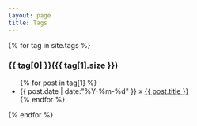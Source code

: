 ```yaml
---
layout: page
title: Tags
---
```

<!-- <svg class="cloud" style="width:95%;height:600px">
    <g></g>
</svg> -->
<div class="tag_posts">
{% for tag in site.tags %} 
	<a name="{{ tag[0] }}"  id = "{{ tag[0] }}" top: -100px position: absolute></a>
    <h3>{{ tag[0] }}({{ tag[1].size }})</h3>
	<ul>
	{% for post in tag[1] %}
		<li><span>{{ post.date | date:"%Y-%m-%d" }}</span> &raquo; <a href="{{ post.url }}">{{ post.title }}</a></li>
	{% endfor %}
	</ul>
{% endfor %}
</div>

<!--
//tag js
{% for tag in site.tags %}
    {
        tag: '{{ tag[0] }}',
        freq: {{ tag[1].size }},
        posts: [
            {% for post in tag[1] %}
                {
                    title: '{{ post.title }}',
                    url: '{{ BASE_PATH }}{{ post.url }}',
                    date: '{{ post.date | date: "%Y-%m-%d" }}'
                },
            {% endfor %}
        ]
    },
{% endfor %}
-->
<!-- 
<script src="{{ '/js/d3.js' }}"></script>
<script src="{{ '/js/d3.layout.cloud.js' }}"></script>

<script>
    var tags = [
        {% for tag in site.tags %}
            {
                tag: '{{ tag[0] }}',
                freq: {{ tag[1].size }},
                posts: [
                ]
            },
        {% endfor %}
    ];
    var minSize = 24, maxSize = 60;
    var minFreq = 1;
    var maxFreq = tags.reduce(function(memo, tag) {
        if (tag.freq > memo) {
            memo = tag.freq;
        }
        return memo;
    }, 0);
    var width = $('.cloud').width(), height = $('.cloud').height();
    var fill = d3.scale.category10();
    function scale(freq, minFreq, maxFreq, minSize, maxSize) {
        return minSize + Math.floor((freq - minFreq) / (maxFreq - minFreq) * (maxSize - minSize));
    }
    function showPosts(tagContent) {
        var tag = tags.filter(function(e) { return e.tag == tagContent; });
        if (tag.length == 0) {
            return;
        }
        tag = tag[0];
        var $ul = $('<ul></ul>').append(tag.posts.map(function(post) {
            var $li = $('<li></li>');
            $li.html(post.date + ' - ' + '<a href="' + post.url + '">' + post.title + '</a>');
            return $li;
        }));
        $('.tag_posts').slideUp('normal', function(e) {
            $('.tag_posts').empty().append($('<div class="tag_title">' + tagContent + '</div>')).append($ul).slideDown('normal');
        });
    }
    
    if (location.hash != '') {
        showPosts(location.hash.substring(1));
    }
    
    function draw(words) {
        d3.select('.cloud g')
            .attr('transform', 'translate(' + [width / 2, height / 2] + ')')
            .selectAll('text')
            .data(words)
            .enter()
            .append('text')
            .style('font-size', function(d) {
                return d.size + 'px'
            })
            .style('fill', function(d, i) {
                return fill(i);
            })
            .style('font-weight', function(d) {
                return 'bold';
            })
            .style('font-family', 'Microsoft YaHei')
            .style('cursor', 'pointer')
            .text(function(d) {
                return d.text;
            })
            .attr("text-anchor", "middle")
            .attr("transform", function(d) {
                return "translate(" + [d.x, d.y] + ")rotate(" + d.rotate + ")";
            })
            .on('mouseover', function(d) {
                d3.select(this).style('opacity', '0.5');
            })
            .on('mouseout', function(d) {
                d3.select(this).style('opacity', '1');
            })
            .on('click', function(d) {
                //showPosts(d.text);
                window.location.href='/tag/'+d.text+'.html';
            });
    }
    
    var layout = d3.layout.cloud()
        .size([width, height])
        .words(tags.map(function(d) {
            return {
                text: d.tag,
                size: scale(d.freq, minFreq, maxFreq, minSize, maxSize)
            };
        }).sort(function(a, b) {
            return b.size - a.size;
        }))
        .padding(1)
        .rotate(function() {
            return ~~(Math.random() * 3 - 1) * 30;
        })
        .spiral('archimedean')
        .font('Microsoft Yahei')
        .fontSize(function(d) {
            return d.size;
        })
        .on('end', draw);
        
    layout.start();
    
</script> -->

<!-- {% for tag in tags %}
	<h2 id="{{ tag | slugify }}">{{ tag }}</h2>
	<ul>
	 {% for post in site.posts %}
		 {% if post.tags contains tag %}
		 <li>
		 <h3>
		 <a href="{{ post.url }}">
		 {{ post.title }}
		 <small>{{ post.date | date_to_string }}</small>
		 </a>
		 {% for tag in post.tags %}
			 <a class="tag" href="/blog/tag/#{{ tag | slugify }}">{{ tag }}</a>
		 {% endfor %}
		 </h3>
		 </li>
		 {% endif %}
	 {% endfor %}
	</ul>
{% endfor %}
 -->
